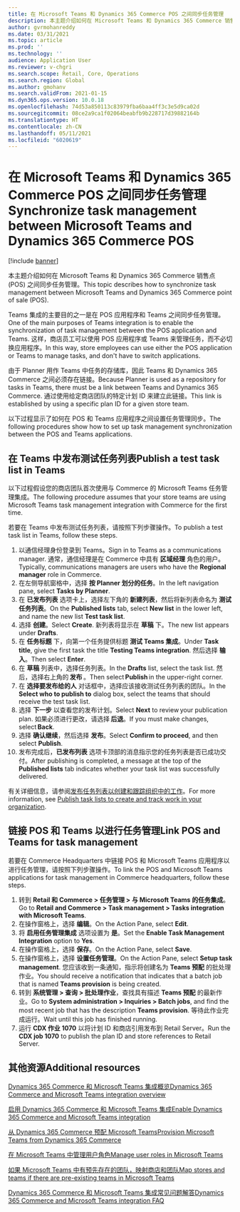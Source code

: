 ```yaml
---
title: 在 Microsoft Teams 和 Dynamics 365 Commerce POS 之间同步任务管理
description: 本主题介绍如何在 Microsoft Teams 和 Dynamics 365 Commerce 销售点 (POS) 之间同步任务管理。
author: gvrmohanreddy
ms.date: 03/31/2021
ms.topic: article
ms.prod: ''
ms.technology: ''
audience: Application User
ms.reviewer: v-chgri
ms.search.scope: Retail, Core, Operations
ms.search.region: Global
ms.author: gmohanv
ms.search.validFrom: 2021-01-15
ms.dyn365.ops.version: 10.0.18
ms.openlocfilehash: 74d53a850113c83979fba6baa4ff3c3e5d9ca02d
ms.sourcegitcommit: 08ce2a9ca1f02064beabfb9b228717d39882164b
ms.translationtype: HT
ms.contentlocale: zh-CN
ms.lasthandoff: 05/11/2021
ms.locfileid: "6020619"
---
```

# <a name="synchronize-task-management-between-microsoft-teams-and-dynamics-365-commerce-pos"></a><span data-ttu-id="68fd6-103">在 Microsoft Teams 和 Dynamics 365 Commerce POS 之间同步任务管理</span><span class="sxs-lookup"><span data-stu-id="68fd6-103">Synchronize task management between Microsoft Teams and Dynamics 365 Commerce POS</span></span>

[!include [banner](includes/banner.md)]

<span data-ttu-id="68fd6-104">本主题介绍如何在 Microsoft Teams 和 Dynamics 365 Commerce 销售点 (POS) 之间同步任务管理。</span><span class="sxs-lookup"><span data-stu-id="68fd6-104">This topic describes how to synchronize task management between Microsoft Teams and Dynamics 365 Commerce point of sale (POS).</span></span>

<span data-ttu-id="68fd6-105">Teams 集成的主要目的之一是在 POS 应用程序和 Teams 之间同步任务管理。</span><span class="sxs-lookup"><span data-stu-id="68fd6-105">One of the main purposes of Teams integration is to enable the synchronization of task management between the POS application and Teams.</span></span> <span data-ttu-id="68fd6-106">这样，商店员工可以使用 POS 应用程序或 Teams 来管理任务，而不必切换应用程序。</span><span class="sxs-lookup"><span data-stu-id="68fd6-106">In this way, store employees can use either the POS application or Teams to manage tasks, and don't have to switch applications.</span></span>

<span data-ttu-id="68fd6-107">由于 Planner 用作 Teams 中任务的存储库，因此 Teams 和 Dynamics 365 Commerce 之间必须存在链接。</span><span class="sxs-lookup"><span data-stu-id="68fd6-107">Because Planner is used as a repository for tasks in Teams, there must be a link between Teams and Dynamics 365 Commerce.</span></span> <span data-ttu-id="68fd6-108">通过使用给定商店团队的特定计划 ID 来建立此链接。</span><span class="sxs-lookup"><span data-stu-id="68fd6-108">This link is established by using a specific plan ID for a given store team.</span></span>

<span data-ttu-id="68fd6-109">以下过程显示了如何在 POS 和 Teams 应用程序之间设置任务管理同步。</span><span class="sxs-lookup"><span data-stu-id="68fd6-109">The following procedures show how to set up task management synchronization between the POS and Teams applications.</span></span>

## <a name="publish-a-test-task-list-in-teams"></a><span data-ttu-id="68fd6-110">在 Teams 中发布测试任务列表</span><span class="sxs-lookup"><span data-stu-id="68fd6-110">Publish a test task list in Teams</span></span>

<span data-ttu-id="68fd6-111">以下过程假设您的商店团队首次使用与 Commerce 的 Microsoft Teams 任务管理集成。</span><span class="sxs-lookup"><span data-stu-id="68fd6-111">The following procedure assumes that your store teams are using Microsoft Teams task management integration with Commerce for the first time.</span></span>

<span data-ttu-id="68fd6-112">若要在 Teams 中发布测试任务列表，请按照下列步骤操作。</span><span class="sxs-lookup"><span data-stu-id="68fd6-112">To publish a test task list in Teams, follow these steps.</span></span>

1. <span data-ttu-id="68fd6-113">以通信经理身份登录到 Teams。</span><span class="sxs-lookup"><span data-stu-id="68fd6-113">Sign in to Teams as a communications manager.</span></span> <span data-ttu-id="68fd6-114">通常，通信经理是在 Commerce 中具有 **区域经理** 角色的用户。</span><span class="sxs-lookup"><span data-stu-id="68fd6-114">Typically, communications managers are users who have the **Regional manager** role in Commerce.</span></span>
1. <span data-ttu-id="68fd6-115">在左侧导航窗格中，选择 **按 Planner 划分的任务**。</span><span class="sxs-lookup"><span data-stu-id="68fd6-115">In the left navigation pane, select **Tasks by Planner**.</span></span>
1. <span data-ttu-id="68fd6-116">在 **已发布列表** 选项卡上，选择左下角的 **新建列表**，然后将新列表命名为 **测试任务列表**。</span><span class="sxs-lookup"><span data-stu-id="68fd6-116">On the **Published lists** tab, select **New list** in the lower left, and name the new list **Test task list**.</span></span>
1. <span data-ttu-id="68fd6-117">选择 **创建**。</span><span class="sxs-lookup"><span data-stu-id="68fd6-117">Select **Create**.</span></span> <span data-ttu-id="68fd6-118">新列表将显示在 **草稿** 下。</span><span class="sxs-lookup"><span data-stu-id="68fd6-118">The new list appears under **Drafts**.</span></span>
1. <span data-ttu-id="68fd6-119">在 **任务标题** 下，向第一个任务提供标题 **测试 Teams 集成**。</span><span class="sxs-lookup"><span data-stu-id="68fd6-119">Under **Task title**, give the first task the title **Testing Teams integration**.</span></span> <span data-ttu-id="68fd6-120">然后选择 **输入**。</span><span class="sxs-lookup"><span data-stu-id="68fd6-120">Then select **Enter**.</span></span>
1. <span data-ttu-id="68fd6-121">在 **草稿** 列表中，选择任务列表。</span><span class="sxs-lookup"><span data-stu-id="68fd6-121">In the **Drafts** list, select the task list.</span></span> <span data-ttu-id="68fd6-122">然后，选择右上角的 **发布** 。</span><span class="sxs-lookup"><span data-stu-id="68fd6-122">Then select **Publish** in the upper-right corner.</span></span>
1. <span data-ttu-id="68fd6-123">在 **选择要发布给的人** 对话框中，选择应该接收测试任务列表的团队。</span><span class="sxs-lookup"><span data-stu-id="68fd6-123">In the **Select who to publish to** dialog box, select the teams that should receive the test task list.</span></span>
1. <span data-ttu-id="68fd6-124">选择 **下一步** 以查看您的发布计划。</span><span class="sxs-lookup"><span data-stu-id="68fd6-124">Select **Next** to review your publication plan.</span></span> <span data-ttu-id="68fd6-125">如果必须进行更改，请选择 **后退**。</span><span class="sxs-lookup"><span data-stu-id="68fd6-125">If you must make changes, select **Back**.</span></span> 
1. <span data-ttu-id="68fd6-126">选择 **确认继续**，然后选择 **发布**。</span><span class="sxs-lookup"><span data-stu-id="68fd6-126">Select **Confirm to proceed**, and then select **Publish**.</span></span>
1. <span data-ttu-id="68fd6-127">发布完成后，**已发布列表** 选项卡顶部的消息指示您的任务列表是否已成功交付。</span><span class="sxs-lookup"><span data-stu-id="68fd6-127">After publishing is completed, a message at the top of the **Published lists** tab indicates whether your task list was successfully delivered.</span></span>

<span data-ttu-id="68fd6-128">有关详细信息，请参阅[发布任务列表以创建和跟踪组织中的工作](https://support.microsoft.com/office/publish-task-lists-to-create-and-track-work-in-your-organization-095409b3-f5af-40aa-9f9e-339b54e705df)。</span><span class="sxs-lookup"><span data-stu-id="68fd6-128">For more information, see [Publish task lists to create and track work in your organization](https://support.microsoft.com/office/publish-task-lists-to-create-and-track-work-in-your-organization-095409b3-f5af-40aa-9f9e-339b54e705df).</span></span>

## <a name="link-pos-and-teams-for-task-management"></a><span data-ttu-id="68fd6-129">链接 POS 和 Teams 以进行任务管理</span><span class="sxs-lookup"><span data-stu-id="68fd6-129">Link POS and Teams for task management</span></span>

<span data-ttu-id="68fd6-130">若要在 Commerce Headquarters 中链接 POS 和 Microsoft Teams 应用程序以进行任务管理，请按照下列步骤操作。</span><span class="sxs-lookup"><span data-stu-id="68fd6-130">To link the POS and Microsoft Teams applications for task management in Commerce headquarters, follow these steps.</span></span>

1. <span data-ttu-id="68fd6-131">转到 **Retail 和 Commerce \> 任务管理 \> 与 Microsoft Teams 的任务集成**。</span><span class="sxs-lookup"><span data-stu-id="68fd6-131">Go to **Retail and Commerce \> Task management \> Tasks integration with Microsoft Teams**.</span></span>
1. <span data-ttu-id="68fd6-132">在操作窗格上，选择 **编辑**。</span><span class="sxs-lookup"><span data-stu-id="68fd6-132">On the Action Pane, select **Edit**.</span></span>
1. <span data-ttu-id="68fd6-133">将 **启用任务管理集成** 选项设置为 **是**。</span><span class="sxs-lookup"><span data-stu-id="68fd6-133">Set the **Enable Task Management Integration** option to **Yes**.</span></span>
1. <span data-ttu-id="68fd6-134">在操作窗格上，选择 **保存**。</span><span class="sxs-lookup"><span data-stu-id="68fd6-134">On the Action Pane, select **Save**.</span></span>
1. <span data-ttu-id="68fd6-135">在操作窗格上，选择 **设置任务管理**。</span><span class="sxs-lookup"><span data-stu-id="68fd6-135">On the Action Pane, select **Setup task management**.</span></span> <span data-ttu-id="68fd6-136">您应该收到一条通知，指示将创建名为 **Teams 预配** 的批处理作业。</span><span class="sxs-lookup"><span data-stu-id="68fd6-136">You should receive a notification that indicates that a batch job that is named **Teams provision** is being created.</span></span>
1. <span data-ttu-id="68fd6-137">转到 **系统管理 \> 查询 \> 批处理作业**，查找具有描述 **Teams 预配** 的最新作业。</span><span class="sxs-lookup"><span data-stu-id="68fd6-137">Go to **System administration \> Inquiries \> Batch jobs**, and find the most recent job that has the description **Teams provision**.</span></span> <span data-ttu-id="68fd6-138">等待此作业完成运行。</span><span class="sxs-lookup"><span data-stu-id="68fd6-138">Wait until this job has finished running.</span></span>
1. <span data-ttu-id="68fd6-139">运行 **CDX 作业 1070** 以将计划 ID 和商店引用发布到 Retail Server。</span><span class="sxs-lookup"><span data-stu-id="68fd6-139">Run the **CDX job 1070** to publish the plan ID and store references to Retail Server.</span></span>

## <a name="additional-resources"></a><span data-ttu-id="68fd6-140">其他资源</span><span class="sxs-lookup"><span data-stu-id="68fd6-140">Additional resources</span></span>

[<span data-ttu-id="68fd6-141">Dynamics 365 Commerce 和 Microsoft Teams 集成概览</span><span class="sxs-lookup"><span data-stu-id="68fd6-141">Dynamics 365 Commerce and Microsoft Teams integration overview</span></span>](commerce-teams-integration.md)

[<span data-ttu-id="68fd6-142">启用 Dynamics 365 Commerce 和 Microsoft Teams 集成</span><span class="sxs-lookup"><span data-stu-id="68fd6-142">Enable Dynamics 365 Commerce and Microsoft Teams integration</span></span>](enable-teams-integration.md)

[<span data-ttu-id="68fd6-143">从 Dynamics 365 Commerce 预配 Microsoft Teams</span><span class="sxs-lookup"><span data-stu-id="68fd6-143">Provision Microsoft Teams from Dynamics 365 Commerce</span></span>](provision-teams-from-commerce.md)

[<span data-ttu-id="68fd6-144">在 Microsoft Teams 中管理用户角色</span><span class="sxs-lookup"><span data-stu-id="68fd6-144">Manage user roles in Microsoft Teams</span></span>](manage-user-roles-teams.md)

[<span data-ttu-id="68fd6-145">如果 Microsoft Teams 中有预先存在的团队，映射商店和团队</span><span class="sxs-lookup"><span data-stu-id="68fd6-145">Map stores and teams if there are pre-existing teams in Microsoft Teams</span></span>](map-stores-existing-teams.md)

[<span data-ttu-id="68fd6-146">Dynamics 365 Commerce 和 Microsoft Teams 集成常见问题解答</span><span class="sxs-lookup"><span data-stu-id="68fd6-146">Dynamics 365 Commerce and Microsoft Teams integration FAQ</span></span>](teams-integration-faq.md)
